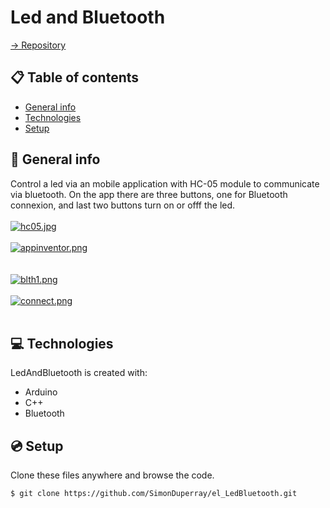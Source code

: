 # Led and Bluetooth

[-> Repository](https://github.com/SimonDuperray/el_LedBluetooth)

## :clipboard: Table of contents
* [General info](#general-info)
* [Technologies](#technologies)
* [Setup](#setup)

## :page_facing_up: General info
Control a led via an mobile application with HC-05 module to communicate via bluetooth. On the app there are three buttons, one for Bluetooth connexion, and last two buttons turn on or offf the led.
<br><br>[![hc05.jpg](https://i.postimg.cc/MH1qtyQZ/hc05.jpg)](https://postimg.cc/JH7fzHxS)<br><br>
[![appinventor.png](https://i.postimg.cc/nhjTW0L1/appinventor.png)](https://postimg.cc/w1zhy5Lt)<br><br>	
[![blth1.png](https://i.postimg.cc/fyRffvFm/blth1.png)](https://postimg.cc/xJBm0L91)<br><br>
[![connect.png](https://i.postimg.cc/FRDjzLRR/connect.png)](https://postimg.cc/yg3JrW04)<br><br>
  
## :computer: Technologies
LedAndBluetooth is created with:
* Arduino
* C++
* Bluetooth
	
## :cd: Setup
Clone these files anywhere and browse the code.
```batch
$ git clone https://github.com/SimonDuperray/el_LedBluetooth.git
```
